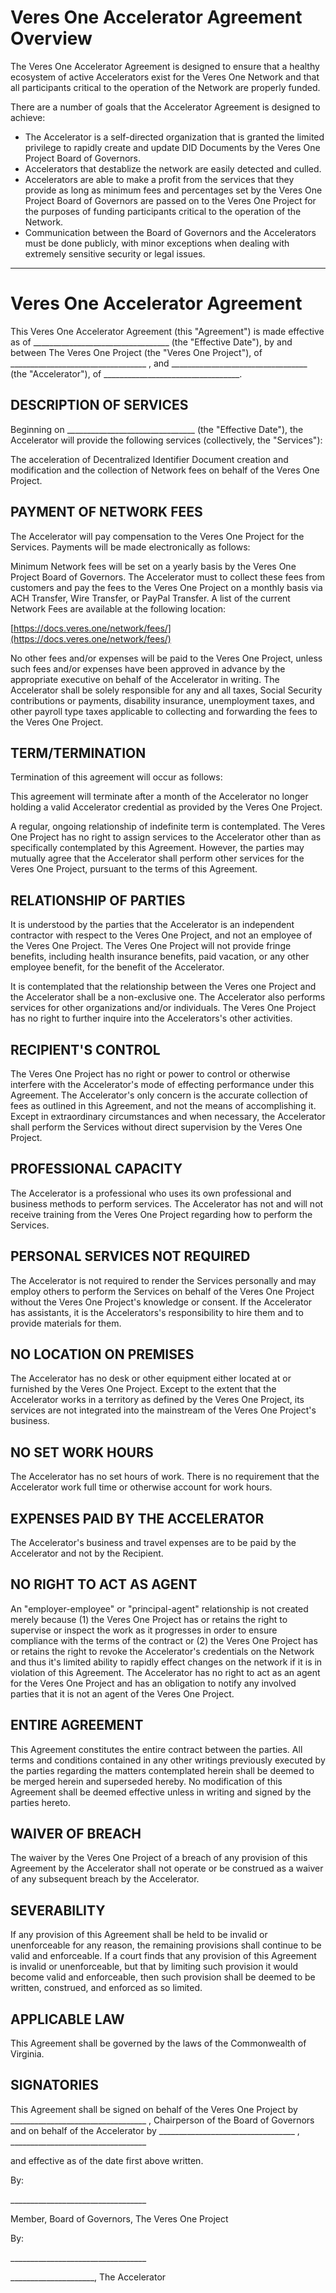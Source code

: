 # Veres One Accelerator Agreement Overview

The Veres One Accelerator Agreement is designed to ensure that a healthy
ecosystem of active Accelerators exist for the Veres One Network and that
all participants critical to the operation of the Network are properly funded.

There are a number of goals that the Accelerator Agreement is designed to
achieve:

 * The Accelerator is a self-directed organization that is granted the
   limited privilege to rapidly create and update DID Documents by the
   Veres One Project Board of Governors.
 * Accelerators that destablize the network are easily detected and culled.
 * Accelerators are able to make a profit from the services that they provide
   as long as minimum fees and percentages set by the Veres One Project Board
   of Governors are passed on to the Veres One Project for the purposes of
   funding participants critical to the operation of the Network.
 * Communication between the Board of Governors and the Accelerators must be
   done publicly, with minor exceptions when dealing with extremely sensitive
   security or legal issues.

---------------------

# Veres One Accelerator Agreement

This Veres One Accelerator Agreement (this "Agreement") is made effective
as of \_\_\_\_\_\_\_\_\_\_\_\_\_\_\_\_\_\_\_\_\_\_\_\_\_\_\_\_\_\_\_\_\_\_
(the "Effective Date"), by and between The Veres One Project (the
"Veres One Project"), of
\_\_\_\_\_\_\_\_\_\_\_\_\_\_\_\_\_\_\_\_\_\_\_\_\_\_\_\_\_\_\_\_\_\_
, and
\_\_\_\_\_\_\_\_\_\_\_\_\_\_\_\_\_\_\_\_\_\_\_\_\_\_\_\_\_\_\_\_\_\_
(the "Accelerator"), of
\_\_\_\_\_\_\_\_\_\_\_\_\_\_\_\_\_\_\_\_\_\_\_\_\_\_\_\_\_\_\_\_\_\_.

## DESCRIPTION OF SERVICES

Beginning on \_\_\_\_\_\_\_\_\_\_\_\_\_\_\_\_\_\_\_\_\_\_\_\_\_\_\_\_\_\_\_\_
(the "Effective Date"), the Accelerator will provide the following
services (collectively, the "Services"):

The acceleration of Decentralized Identifier Document creation and
modification and the collection of Network fees on behalf of the Veres
One Project.

## PAYMENT OF NETWORK FEES

The Accelerator will pay compensation to the Veres One Project for the
Services. Payments will be made electronically as follows:

Minimum Network fees will be set on a yearly basis by the Veres One
Project Board of Governors. The Accelerator must to collect these
fees from customers and pay the fees to the Veres One Project on a monthly
basis via ACH Transfer, Wire Transfer, or PayPal Transfer. A list of
the current Network Fees are available at the following location:

[https://docs.veres.one/network/fees/](https://docs.veres.one/network/fees/)

No other fees and/or expenses will be paid to the Veres One Project,
unless such fees and/or expenses have been approved in advance by the
appropriate executive on behalf of the Accelerator in writing. The
Accelerator shall be solely responsible for any and all taxes, Social
Security contributions or payments, disability insurance, unemployment taxes,
and other payroll type taxes applicable to collecting and forwarding the
fees to the Veres One Project.

## TERM/TERMINATION

Termination of this agreement will occur as follows:

This agreement will terminate after a month of the Accelerator no longer
holding a valid Accelerator credential as provided by the Veres One
Project.

A regular, ongoing relationship of indefinite term is contemplated.
The Veres One Project has no right to assign services to the Accelerator
other than as specifically contemplated by this Agreement. However, the
parties may mutually agree that the Accelerator shall perform other services
for the Veres One Project, pursuant to the terms of this Agreement.

## RELATIONSHIP OF PARTIES

It is understood by the parties that the Accelerator is an independent
contractor with respect to the Veres One Project, and not an employee of
the Veres One Project. The Veres One Project will not provide fringe
benefits, including health insurance benefits, paid vacation, or any other
employee benefit, for the benefit of the Accelerator.

It is contemplated that the relationship between the Veres one Project and the
Accelerator shall be a non-exclusive one. The Accelerator also performs
services for other organizations and/or individuals. The Veres One Project
has no right to further inquire into the Accelerators's other activities.

## RECIPIENT'S CONTROL

The Veres One Project has no right or power to control or otherwise
interfere with the Accelerator's mode of effecting performance
under this Agreement. The Accelerator's only concern is the accurate collection
of fees as outlined in this Agreement, and not the means of accomplishing it.
Except in extraordinary circumstances and when necessary, the Accelerator shall
perform the Services without direct supervision by the Veres One Project.

## PROFESSIONAL CAPACITY

The Accelerator is a professional who uses its own professional and business
methods to perform services. The Accelerator has not and will not receive
training from the Veres One Project regarding how to perform the Services.

## PERSONAL SERVICES NOT REQUIRED

The Accelerator is not required to render the Services personally and may
employ others to perform the Services on behalf of the Veres One Project
without the Veres One Project's knowledge or consent. If the Accelerator
has assistants, it is the Accelerators's responsibility to hire them and
to provide materials for them.

## NO LOCATION ON PREMISES

The Accelerator has no desk or other equipment either located at or
furnished by the Veres One Project. Except to the extent that
the Accelerator works in a territory as defined by the Veres One Project, its
services are not integrated into the mainstream of the Veres One Project's
business.

## NO SET WORK HOURS

The Accelerator has no set hours of work. There is no requirement that the
Accelerator work full time or otherwise account for work hours.

## EXPENSES PAID BY THE ACCELERATOR

The Accelerator's business and travel expenses are to be paid by the
Accelerator and not by the Recipient.

## NO RIGHT TO ACT AS AGENT

An "employer-employee" or "principal-agent" relationship is not created
merely because (1) the Veres One Project has or retains the right to
supervise or inspect the work as it progresses in order to ensure compliance
with the terms of the contract or (2) the
Veres One Project has or retains the right to revoke the Accelerator's
credentials on the Network and thus it's limited ability to rapidly
effect changes on the network if it is in violation of this Agreement.
The Accelerator has no right to act as an agent for the Veres One Project and
has an obligation to notify any involved parties that it is not an agent of the
Veres One Project.

## ENTIRE AGREEMENT

This Agreement constitutes the entire contract between the parties. All
terms and conditions contained in any other writings previously executed
by the parties regarding the matters
contemplated herein shall be deemed to be merged herein and superseded
hereby. No modification of this Agreement shall be deemed effective unless
in writing and signed by the parties hereto.

## WAIVER OF BREACH

The waiver by the Veres One Project of a breach of any provision of this
Agreement by the Accelerator shall not operate or be construed as a waiver
of any subsequent breach by the Accelerator.

## SEVERABILITY

If any provision of this Agreement shall be held to be invalid or unenforceable
for any reason, the remaining provisions shall continue to be valid and
enforceable. If a court finds that any provision of this Agreement is invalid
or unenforceable, but that by limiting such provision it would become valid
and enforceable, then such provision shall be deemed to be written, construed,
and enforced as so limited.

## APPLICABLE LAW

This Agreement shall be governed by the laws of the Commonwealth of Virginia.

## SIGNATORIES

This Agreement shall be signed on behalf of the Veres One
Project by
\_\_\_\_\_\_\_\_\_\_\_\_\_\_\_\_\_\_\_\_\_\_\_\_\_\_\_\_\_\_\_\_\_\_
, Chairperson of the Board of Governors and on behalf of the Accelerator
by
\_\_\_\_\_\_\_\_\_\_\_\_\_\_\_\_\_\_\_\_\_\_\_\_\_\_\_\_\_\_\_\_\_\_
,
\_\_\_\_\_\_\_\_\_\_\_\_\_\_\_\_\_\_\_\_\_\_\_\_\_\_\_\_\_\_\_\_\_\_

and effective as of the date first above written.

By:

\_\_\_\_\_\_\_\_\_\_\_\_\_\_\_\_\_\_\_\_\_\_\_\_\_\_\_\_\_\_\_\_\_\_

Member, Board of Governors, The Veres One Project

By:

\_\_\_\_\_\_\_\_\_\_\_\_\_\_\_\_\_\_\_\_\_\_\_\_\_\_\_\_\_\_\_\_\_\_

\_\_\_\_\_\_\_\_\_\_\_\_\_\_\_\_\_\_\_\_\_, The Accelerator

